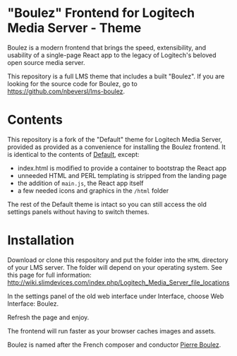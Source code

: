 # "Boulez" Frontend for Logitech Media Server - Theme

Boulez is a modern frontend that brings the speed, extensibility, and usability of a single-page React app to the legacy of Logitech's beloved open source media server.

This repository is a full LMS theme that includes a built "Boulez".
If you are looking for the source code for Boulez, go to https://github.com/nbeversl/lms-boulez. 

# Contents

This repository is a fork of the "Default" theme for Logitech Media Server, provided as provided as a convenience for installing the Boulez frontend. It is identical to the contents of [Default](https://github.com/Logitech/slimserver/tree/public/8.0/HTML/Default), except:

- index.html is modified to provide a container to bootstrap the React app
- unneeded HTML and PERL templating is stripped from the landing page
- the addition of `main.js`, the React app itself
- a few needed icons and graphics in the `/html` folder

The rest of the Default theme is intact so you can still access the old settings panels without having to switch themes.

# Installation

Download or clone this respository and put the folder into the `HTML` directory of your LMS server. The folder will depend on your operating system. See this page for full information: http://wiki.slimdevices.com/index.php/Logitech_Media_Server_file_locations

In the settings panel of the old web interface under Interface, choose Web Interface: Boulez. 

Refresh the page and enjoy.

The frontend will run faster as your browser caches images and assets.

Boulez is named after the French composer and conductor [Pierre Boulez](https://nyphil.org/about-us/artists/pierre-boulez-1).
